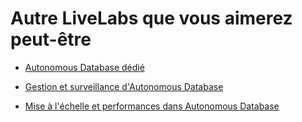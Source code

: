 # Autre LiveLabs que vous aimerez peut-être

*   [Autonomous Database dédié](https://apexapps.oracle.com/pls/apex/dbpm/r/livelabs/view-workshop?wid=677)
    
*   [Gestion et surveillance d'Autonomous Database](https://apexapps.oracle.com/pls/apex/dbpm/r/livelabs/view-workshop?wid=553)
    
*   [Mise à l'échelle et performances dans Autonomous Database](https://apexapps.oracle.com/pls/apex/dbpm/r/livelabs/view-workshop?wid=608)